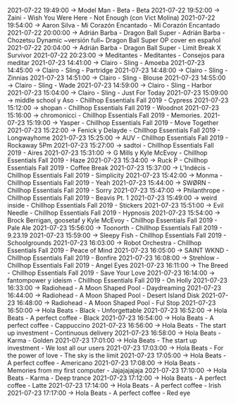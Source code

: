 2021-07-22 19:49:00 -> Model Man - Beta - Beta
2021-07-22 19:52:00 -> Zaini - Wish You Were Here - Not Enough (con Vict Molina)
2021-07-22 19:54:00 -> Aaron Silva - Mi Corazón Encantado - Mi Corazón Encantado
2021-07-22 20:00:00 -> Adrián Barba - Dragon Ball Super - Adrián Barba - Chozetsu Dynamic ~versión full~ Dragon Ball Super OP cover en español
2021-07-22 20:04:00 -> Adrián Barba - Dragon Ball Super - Limit Break X Survivor
2021-07-22 20:23:00 -> Meditantes - Meditantes - Consejos para meditar
2021-07-23 14:41:00 -> Clairo - Sling - Amoeba
2021-07-23 14:45:00 -> Clairo - Sling - Partridge
2021-07-23 14:48:00 -> Clairo - Sling - Zinnias
2021-07-23 14:51:00 -> Clairo - Sling - Blouse
2021-07-23 14:55:00 -> Clairo - Sling - Wade
2021-07-23 14:59:00 -> Clairo - Sling - Harbor
2021-07-23 15:04:00 -> Clairo - Sling - Just For Today
2021-07-23 15:09:00 -> middle school y Aso - Chillhop Essentials Fall 2019 - Cypress
2021-07-23 15:12:00 -> shopan - Chillhop Essentials Fall 2019 - Woodnot
2021-07-23 15:16:00 -> chromonicci - Chillhop Essentials Fall 2019 - Memories.
2021-07-23 15:19:00 -> Yasper - Chillhop Essentials Fall 2019 - Move Together
2021-07-23 15:22:00 -> Fenick y Delayde - Chillhop Essentials Fall 2019 - Longwayhome
2021-07-23 15:25:00 -> AUV - Chillhop Essentials Fall 2019 - Rockaway 5Pm
2021-07-23 15:27:00 -> sadtoi - Chillhop Essentials Fall 2019 - Aires
2021-07-23 15:31:00 -> G Mills y Kyle McEvoy - Chillhop Essentials Fall 2019 - Haze
2021-07-23 15:34:00 -> Ruck P - Chillhop Essentials Fall 2019 - Coffee Break
2021-07-23 15:37:00 -> L’Indécis - Chillhop Essentials Fall 2019 - Simplicity
2021-07-23 15:42:00 -> Monma - Chillhop Essentials Fall 2019 - Yeah
2021-07-23 15:44:00 -> SWØRN - Chillhop Essentials Fall 2019 - Sorry
2021-07-23 15:47:00 -> Philanthrope - Chillhop Essentials Fall 2019 - Beavis Pt. 1
2021-07-23 15:49:00 -> weird inside - Chillhop Essentials Fall 2019 - Stickers
2021-07-23 15:51:00 -> Evil Needle - Chillhop Essentials Fall 2019 - Hypnosis
2021-07-23 15:54:00 -> Brock Berrigan, goosetaf y Kyle McEvoy - Chillhop Essentials Fall 2019 - Pale Ale
2021-07-23 15:56:00 -> Toonorth - Chillhop Essentials Fall 2019 - 9.23.19
2021-07-23 15:59:00 -> Sleepy Fish - Chillhop Essentials Fall 2019 - Schoolgrounds
2021-07-23 16:03:00 -> Robot Orchestra - Chillhop Essentials Fall 2019 - Peace of Mind
2021-07-23 16:05:00 -> SAINT WKND - Chillhop Essentials Fall 2019 - Bonfire
2021-07-23 16:08:00 -> Strehlow - Chillhop Essentials Fall 2019 - Angel Eyes
2021-07-23 16:11:00 -> The Breed - Chillhop Essentials Fall 2019 - Save Your Love
2021-07-23 16:14:00 -> fantompower y ideism - Chillhop Essentials Fall 2019 - On Holly
2021-07-23 16:33:00 -> Radiohead - A Moon Shaped Pool - Daydreaming
2021-07-23 16:44:00 -> Radiohead - A Moon Shaped Pool - Desert Island Disk
2021-07-23 16:48:00 -> Radiohead - A Moon Shaped Pool - Ful Stop
2021-07-23 16:50:00 -> Hola Beats - Black - Unforgettable
2021-07-23 16:52:00 -> Hola Beats - A perfect coffee - Black
2021-07-23 16:54:00 -> Hola Beats - A perfect coffee - Cappuccino
2021-07-23 16:56:00 -> Hola Beats - The start up investment - Continuous delivery
2021-07-23 16:58:00 -> Hola Beats - Karma - Golden
2021-07-23 17:01:00 -> Hola Beats - The start up investment - We lost all our users
2021-07-23 17:03:00 -> Hola Beats - For the power of love - The sky is the limit
2021-07-23 17:05:00 -> Hola Beats - A perfect coffee - Americano
2021-07-23 17:08:00 -> Hola Beats - Memories from my first computer - Jajajajajaja
2021-07-23 17:10:00 -> Hola Beats - Karma - Deep trance
2021-07-23 17:12:00 -> Hola Beats - A perfect coffee - Latte
2021-07-23 17:14:00 -> Hola Beats - A perfect coffee - Irish
2021-07-23 17:17:00 -> Hola Beats - A perfect coffee - Red eye
